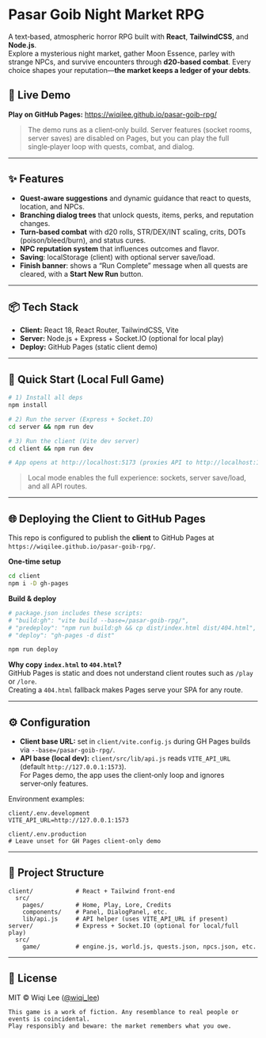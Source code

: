 # Pasar Goib Night Market RPG

A text‑based, atmospheric horror RPG built with **React**, **TailwindCSS**, and **Node.js**.  
Explore a mysterious night market, gather Moon Essence, parley with strange NPCs, and survive encounters through **d20‑based combat**. Every choice shapes your reputation—**the market keeps a ledger of your debts**.

## 🔗 Live Demo
**Play on GitHub Pages:** https://wiqilee.github.io/pasar-goib-rpg/

> The demo runs as a client‑only build. Server features (socket rooms, server saves) are disabled on Pages, but you can play the full single‑player loop with quests, combat, and dialog.

---

## ✨ Features
- **Quest‑aware suggestions** and dynamic guidance that react to quests, location, and NPCs.
- **Branching dialog trees** that unlock quests, items, perks, and reputation changes.
- **Turn‑based combat** with d20 rolls, STR/DEX/INT scaling, crits, DOTs (poison/bleed/burn), and status cures.
- **NPC reputation system** that influences outcomes and flavor.
- **Saving**: localStorage (client) with optional server save/load.
- **Finish banner**: shows a “Run Complete” message when all quests are cleared, with a **Start New Run** button.

---

## 📦 Tech Stack
- **Client:** React 18, React Router, TailwindCSS, Vite
- **Server:** Node.js + Express + Socket.IO (optional for local play)
- **Deploy:** GitHub Pages (static client demo)

---

## 🚀 Quick Start (Local Full Game)
```bash
# 1) Install all deps
npm install

# 2) Run the server (Express + Socket.IO)
cd server && npm run dev

# 3) Run the client (Vite dev server)
cd client && npm run dev

# App opens at http://localhost:5173 (proxies API to http://localhost:1573 by default)
```
> Local mode enables the full experience: sockets, server save/load, and all API routes.

---

## 🌐 Deploying the Client to GitHub Pages
This repo is configured to publish the **client** to GitHub Pages at  
`https://wiqilee.github.io/pasar-goib-rpg/`.

**One‑time setup**
```bash
cd client
npm i -D gh-pages
```

**Build & deploy**
```bash
# package.json includes these scripts:
# "build:gh": "vite build --base=/pasar-goib-rpg/",
# "predeploy": "npm run build:gh && cp dist/index.html dist/404.html",
# "deploy": "gh-pages -d dist"

npm run deploy
```

**Why copy `index.html` to `404.html`?**  
GitHub Pages is static and does not understand client routes such as `/play` or `/lore`.  
Creating a `404.html` fallback makes Pages serve your SPA for any route.

---

## ⚙️ Configuration
- **Client base URL:** set in `client/vite.config.js` during GH Pages builds via `--base=/pasar-goib-rpg/`.
- **API base (local dev):** `client/src/lib/api.js` reads `VITE_API_URL` (default `http://127.0.0.1:1573`).  
  For Pages demo, the app uses the client‑only loop and ignores server‑only features.

Environment examples:
```
client/.env.development
VITE_API_URL=http://127.0.0.1:1573

client/.env.production
# Leave unset for GH Pages client‑only demo
```

---

## 🧭 Project Structure
```
client/            # React + Tailwind front‑end
  src/
    pages/         # Home, Play, Lore, Credits
    components/    # Panel, DialogPanel, etc.
    lib/api.js     # API helper (uses VITE_API_URL if present)
server/            # Express + Socket.IO (optional for local/full play)
  src/
    game/          # engine.js, world.js, quests.json, npcs.json, etc.
```

---

## 📝 License
MIT © Wiqi Lee ([@wiqi_lee](https://twitter.com/wiqi_lee))

```text
This game is a work of fiction. Any resemblance to real people or events is coincidental.
Play responsibly and beware: the market remembers what you owe.
```

